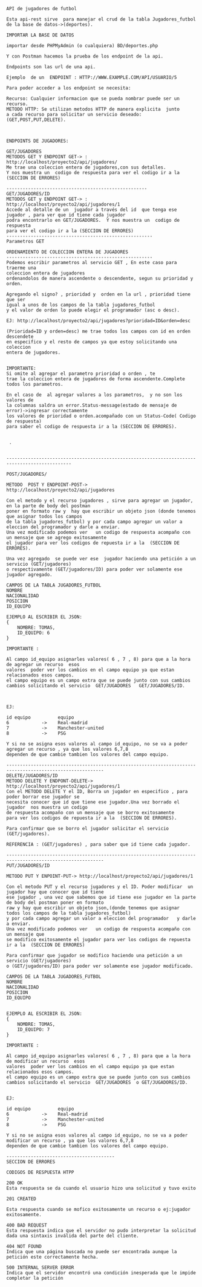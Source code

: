    API de jugadores de futbol

    Esta api-rest sirve  para manejar el crud de la tabla Jugadores_futbol de la base de datos->(deportes).

    IMPORTAR LA BASE DE DATOS

    importar desde PHPMyAdmin (o cualquiera) BD/deportes.php

    Y con Postman hacemos la prueba de los endpoint de la api.

    Endpoints son las url de una api.

    Ejemplo  de un  ENDPOINT : HTTP://WWW.EXAMPLE.COM/API/USUARIO/5

    Para poder acceder a los endpoint se necesita: 

    Recurso: Cualquier informacion que se pueda nombrar puede ser un recurso.
    METODO HTTP: Se utilizan metodos HTTP de manera explicita  junto 
    a cada recurso para solicitar un servicio deseado: (GET,POST,PUT,DELETE).



    ENDPOINTS DE JUGADORES: 
    
    GET/JUGADORES
    METODOS GET Y ENDPOINT GET-> : http://localhost/proyecto2/api/jugadores/
    Me trae una coleccion entera de jugadores,con sus detalles.
    Y nos muestra un  codigo de respuesta para ver el codigo ir a la (SECCION DE ERRORES)

    ----------------------------------------------------
    GET/JUGADORES/ID 
    METODOS GET y ENDPOINT GET-> : http://localhost/proyecto2/api/jugadores/1
    Accede al detalle de un  jugador a través del id  que tenga ese jugador , para ver que id tiene cada jugador
    podra encontrarlo en GET/JUGADORES.  Y nos muestra un  codigo de respuesta
    para ver el codigo ir a la (SECCION DE ERRORES)
    ------------------------------------------------------
    Parametros GET

    ORDENAMIENTO DE COLECCION ENTERA DE JUGADORES
    ------------------------------------------------------
    Podemos escribir parametros al servicio GET , En este caso para traerme una
    coleccion entera de jugadores
    ordenandolos de manera ascendente o descendente, segun su prioridad y orden.
    
    Agregando el signo? , prioridad y  orden en la url , prioridad tiene que ser
    igual a unos de los campos de la tabla jugadores_futbol
    y el valor de orden lo puede elegir el programador (asc o desc).

    EJ: http://localhost/proyecto2/api/jugadores?prioridad=ID&orden=desc

    (Prioridad=ID y orden=desc) me trae todos los campos con id en orden descendete
    en especifico y el resto de campos ya que estoy solicitando una coleccion
    entera de jugadores.


    IMPORTANTE: 
    Si omite al agregar el parametro prioridad o orden , te 
    trae la coleccion entera de jugadores de forma ascendente.Complete todos los parametros.

    En el caso de  al agregar valores a los parametros,  y no son los valores de
    la columnas saldra un error.Status-message(estado de mensaje de error)->ingresar correctamente
    los valores de prioridad o orden.acompañado con un Status-Code( Codigo de respuesta)
    para saber el codigo de respuesta ir a la (SECCION DE ERRORES).

    
     .
 

    ----------------------------------------------------------------------------------------------

    POST/JUGADORES/

    METODO  POST Y ENDPOINT-POST-> http://localhost/proyecto2/api/jugadores

    Con el metodo y el recurso jugadores , sirve para agregar un jugador,  en la parte de body del postman
    poner en formato raw y  hay que escribir un objeto json (donde tenemos que asignar todos los campos
    de la tabla jugadores_futbol) y por cada campo agregar un valor a eleccion del programador y darle a enviar.
    Una vez modificado podemos ver   un codigo de respuesta acompaño con un mensaje que se agrego exitosamente
    el jugador para ver los codigos de repuesta ir a la  (SECCION DE ERRORES).
    
    Una vez agregado  se puede ver ese  jugador haciendo una petición a un servicio (GET/jugadores)
    o respectivamente (GET/jugadores/ID) para poder ver solamente ese jugador agregado.

    CAMPOS DE LA TABLA JUGADORES_FUTBOL
    NOMBRE
    NACIONALIDAD
    POSICION
    ID_EQUIPO
    
    EJEMPLO AL ESCRIBIR EL JSON: 
    {
        NOMBRE: TOMAS,
        ID_EQUIPO: 6
    }

    IMPORTANTE :

    Al campo id_equipo asignarles valores( 6 , 7 , 8) para que a la hora de agregar un recurso  esos
    valores  poder ver los cambios en el campo equipo ya que estan relacionados esos campos.
    el campo equipo es un campo extra que se puede junto con sus cambios
    cambios solicitando el servicio  GET/JUGADORES   GET/JUGADORES/ID.



    EJ:

    id equipo          equipo
    6            ->    Real-madrid
    7            ->    Manchester-united
    8            ->    PSG

    Y si no se asigna esos valores al campo id_equipo, no se va a poder  agregar un recurso , ya que los valores 6,7,8 
    dependen de que cambie tambien los valores del campo equipo.

    ----------------------------------------------------------------------------------------------------------
    DELETE/JUGADORES/ID
    METODO DELETE Y ENDPONT-DELETE-> http://localhost/proyecto2/api/jugadores/1
    Con el METODO DELETE Y el ID, Borra un jugador en especifico , para poder borrar ese jugador se
    necesita conocer que id que tiene ese jugador.Una vez borrado el jugador  nos muestra un codigo 
    de respuesta acompaño con un mensaje que se borro exitosamente
    para ver los codigos de repuesta ir a la  (SECCION DE ERRORES).

    Para confirmar que se borro el jugador solicitar el servicio  (GET/jugadores).
    
    REFERENCIA : (GET/jugadores) , para saber que id tiene cada jugador.

    ----------------------------------------------------------------------------------------------------------
    PUT/JUGADORES/ID

    METODO PUT Y ENPOINT-PUT-> http://localhost/proyecto2/api/jugadores/1

    Con el metodo PUT y el recurso jugadores y el ID. Poder modificar  un jugador hay que conocer que id tiene
    ese jugador , una vez que sabemos que id tiene ese jugador en la parte de body del postman poner en formato
    raw y hay que escribir un objeto json,(donde tenemos que asignar  todos los campos de la tabla jugadores_futbol)
    y por cada campo agregar un valor a eleccion del programador   y darle a enviar.
    Una vez modificado podemos ver   un codigo de respuesta acompaño con un mensaje que 
    se modifico exitosamente el jugador para ver los codigos de repuesta ir a la  (SECCION DE ERRORES)
    
    Para confirmar que jugador se modifico haciendo una petición a un servicio (GET/jugadores)
    o (GET/jugadores/ID) para poder ver solamente ese jugador modificado.

    CAMPOS DE LA TABLA JUGADORES_FUTBOL
    NOMBRE
    NACIONALIDAD
    POSICION
    ID_EQUIPO


    EJEMPLO AL ESCRIBIR EL JSON: 
    {
        NOMBRE: TOMAS,
        ID_EQUIPO: 7
    }

    IMPORTANTE : 

    Al campo id_equipo asignarles valores( 6 , 7 , 8) para que a la hora de modificar un recurso  esos
    valores  poder ver los cambios en el campo equipo ya que estan relacionados esos campos.
    el campo equipo es un campo extra que se puede junto con sus cambios
    cambios solicitando el servicio  GET/JUGADORES  o GET/JUGADORES/ID.


    EJ:

    id equipo          equipo
    6            ->    Real-madrid
    7            ->    Manchester-united
    8            ->    PSG

    Y si no se asigna esos valores al campo id_equipo, no se va a poder  modificar un recurso , ya que los valores 6,7,8 
    dependen de que cambie tambien los valores del campo equipo.

    ----------------------------------------
    SECCION DE ERRORES   

    CODIGOS DE RESPUESTA HTPP

    200 OK
    Esta respuesta se da cuando el usuario hizo una solicitud y tuvo exito

    201 CREATED

    Esta respuesta cuando se mofico exitosamente un recurso o ej:jugador exitosamente.

    400 BAD REQUEST
    Esta respuesta indica que el servidor no pudo interpretar la solicitud dada una sintaxis inválida del parte del cliente.

    404 NOT FOUND
    Indica que una página buscada no puede ser encontrada aunque la petición este correctamente hecha.

    500 INTERNAL SERVER ERROR
    Indica que el servidor encontró una condición inesperada que le impide completar la petición
    



   

    
    
    
    

    